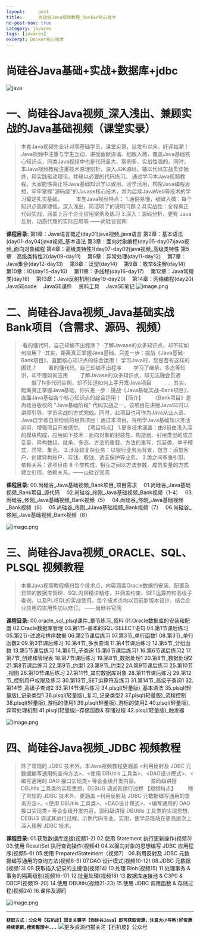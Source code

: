 ```yaml
---
layout:     post
title:      尚硅谷Java视频教程_Docker核心技术
no-post-nav: true
category: javares
tags: [javares]
excerpt: Docker核心技术
---
```



# 尚硅谷Java基础+实战+数据库+jdbc 
![java](https://upload-images.jianshu.io/upload_images/12555954-6b3c4afe454cb34b.jpg?imageMogr2/auto-orient/strip%7CimageView2/2/w/1240)

# 一、尚硅谷Java视频_深入浅出、兼顾实战的Java基础视频（课堂实录）
> 本套Java视频完全针对零基础学员，课堂实录，自发布以来，好评如潮！Java视频中注重与学生互动，讲授幽默诙谐、细致入微，覆盖Java基础核心知识点，同类Java视频中也是代码量大、案例多、实战性强的。同时，本Java视频教程注重技术原理剖析，深入JDK源码，辅以代码实战贯穿始终，用实践驱动理论，并辅以必要的代码练习。 
通过学习本Java视频教程，大家能够真正将Java基础知识学以致用、活学活用，构架Java编程思想，牢牢掌握"源码级"的Javase核心技术，并为后续JavaWeb等技术的学习奠定扎实基础。 
　　 本套Java视频特点： 
1.通俗易懂，细致入微：每个知识点高屋建瓴，深入浅出，简洁明了的说明问题 
2.具实战性：全程真正代码实战，涵盖上百个企业应用案例及练习 
3.深入：源码分析，更有 Java 反射、动态代理的实际应用等 ——尚硅谷官网

**课程目录:**
第1章：Java语言概述(day01)java视频_java语言
第2章：基本语法(day01-day04)java视频_基本语法
第3章：面向对象编程(day05-day07)java视频_面向对象编程
第4章：高级类特性1(day07-day09)java视频_高级类特性
第5章：高级类特性2(day09-day11)　
第6章：异常处理(day11-day12)　
第7章：Java集合(day12-day13)　
第8章：泛型(day14)　
第9章：枚举&注解(day14)　
第10章：IO(day15-day16)　
第11章：多线程(day16-day17)　
第12章：Java常用类(day18)　
第13章：Java反射机制(day19-day20)　
第14章：网络编程(day20)　
JavaSEcode　
JavaSE课件　
资料工具　
JavaSE笔记
![image.png](https://upload-images.jianshu.io/upload_images/12555954-559cf14c8680fe2f.png?imageMogr2/auto-orient/strip%7CimageView2/2/w/1240)

# 二、尚硅谷Java视频_Java基础实战Bank项目（含需求、源码、视频）
> ·看的懂代码，自己却编不出程序？ 
·了解Javase的众多知识点，却不知如何应用？ 
·其实，距离真正掌握Java基础，只差一步：挑战《Java基础-Bank项目》，直面核心知识点的综合运用！ 
学习Java时，您是否有这样的困扰？ 
　　看的懂代码，自己却编不出程序 
　　学习了继承、多态等知识，却不懂如何应用 
　　了解Javase的众多知识点，却无法融会贯通 
　　敲了N多代码实例，却不知道如何上手开发Java项目 
　　...... 
其实，距离真正掌握Java基础，你只差一步：挑战《Java基础实战-Bank项目》，直面Java基础各个核心知识点的综合运用！ 
【简介】 
　　《Bank项目》是尚硅谷版权的 "Java基础阶段" 代码实战之一。该项目在讲授JavaSE时以讲师引导、学员实战的方式完成。同时，此项目也可作为Java从业人员、Java自学者自测检验的经典项目！通过本项目，将所学Java基础知识灵活运用，增强项目开发感觉。 
【项目特点】 
1.更多技术涵盖：由8组由浅入深的模块构成，应用如下技术：面向对象的封装性、构造器、引用类型的成员变量、异构数组、继承、多态、方法的重载、方法的重写、包装类、单子模式、异常、集合。 
2.涉及较复杂业务：以银行业务为背景，包含：添加客户，创建异构账户、存钱、取钱、透支保护等业务。 
3.类之间多重引用、依赖关系：该项目由 8 个类构成，相互之间以方法参数、成员变量的方式建立引用、依赖关系。——山硅谷官网

**课程目录:**
00.尚硅谷\_Java基础视频_Bank项目_项目需求　
01.尚硅谷\_Java基础视频_Bank项目_源代码　
02.尚硅谷\_佟刚\_Java基础视频_Bank视频（1-4）　
03.尚硅谷\_佟刚\_Java基础视频_Bank视频（5）　
04.尚硅谷\_佟刚\_Java基础视频_Bank视频（6）　
05.尚硅谷\_佟刚\_JJava基础视频_Bank视频（7）　
06.尚硅谷\_佟刚\_Java基础视频_Bank视频（8）

![image.png](https://upload-images.jianshu.io/upload_images/12555954-ad5a425df6a97261.png?imageMogr2/auto-orient/strip%7CimageView2/2/w/1240)

# 三、尚硅谷Java视频_ORACLE、SQL、PLSQL 视频教程
> 本套Java视频教程横扫每个技术点，内容涵盖Oracle数据的安装、配置及日常的数据库管理，SQL内容精讲精练，并涵盖约束、SET运算符和高级子查询，以及PL/SQL的实战使用。每个技术点均以目前新版本设计，结合企业应用的实用性加以修订。 ——尚硅谷官网

**课程目录:**
00.oracle\_sql\_plsql课件\_章节练习\_资料
01.Oracle数据库的安装和配置
02.Oracle数据库管理
03.第1节-基本的SQL-SELECT语句
04.第1节课后练习
05.第2节-过滤和排序数据
06.第2节课后练习
07.第3节\_单行函数1
08.第3节\_单行函数2
09.第3节课后练习
10.第4节\_多表查询
11.第4节课后练习
12.第5节\_分组函数
13.第5节课后练习
14.第6节\_子查询
15.第6节课后练习1
16.第6节课后练习2
17.第7节\_创建和管理表
18.第7节课后练习
19.第8节\_数据处理1
20.第8节\_数据处理2
21.第8节课后练习
22.第9节\_约束1
23.第9节\_约束2
24.第9节课后练习
25.第10节\_视图
26.第10节课后练习
27.第11节\_其它数据库对象
28.第11节课后练习
29.第12节\_控制用户权限及练习
30.第13节\_SET运算符及练习
31.第14节\_高级子查询1
32.第14节\_高级子查询2
33.第14节课后练习
34.plsql(轻量版)\_基本语法
35.plsql(轻量版)\_记录类型1
36.plsql(轻量版)\_复习\_记录类型2
37.plsql(轻量版)\_流程控制
38.plsql(轻量版)\_游标的使用1
39.plsql(轻量版)\_游标的使用2
40.plsql(轻量版)\_异常处理机制
41.plsql(轻量版)-存储函数& 存储过程
42.plsql(轻量版)\_触发器

![image.png](https://upload-images.jianshu.io/upload_images/12555954-85d093c468c86971.png?imageMogr2/auto-orient/strip%7CimageView2/2/w/1240)

# 四、尚硅谷Java视频_JDBC 视频教程
> 除了常规的 JDBC 技术外，本Java视频教程更涵盖 <利用反射及 JDBC 元数据编写通用的查询方法>、<使用 DBUtils 工具类>、<DAO设计模式>、<编写通用的 DAO 接口实现类> 等企业级开发内容。 
　　源码级讲授 DBUtils 工具类的实现思想，DEBUG 调试其运行过程
【视频特点】 
　　除了常规的 JDBC 技术外，更涵盖 <利用反射及 JDBC 元数据编写通用的查询方法>、<使用 DBUtils 工具类>、<DAO设计模式>、<编写通用的 DAO 接口实现类> 等企业级开发内容。源码级讲授 DBUtils 工具类的实现思想，DEBUG 调试其运行过程。示例代码专业、实用，使学员能站在更高层次上深入理解 JDBC 技术。

**课程目录:**
01.获取数据库连接(视频1-2)
02.使用 Statement 执行更新操作(视频3)
03.使用 ResultSet 执行查询操作(视频4)
04.以面向对象的思想编写 JDBC 应用程序(视频5-6)
05.使用 PreparedStatement（视频7）
06.利用反射及 JDBC 元数据编写通用的查询方法(视频8-9)
07.DAO 设计模式(视频10-12)
08.JDBC 元数据(视频13)
09.获取插入记录的主键值(视频14)
10.处理 Blob(视频15)
11.处理事务 & 事务的隔离级别(视频16-17)
12.批量处理(视频18)
13.数据库连接池 & C3P0 & DBCP(视频19-20)
14.使用 DBUtils(视频21-23)
15.使用 JDBC 调用函数 & 存储过程(视频24)
16.课件及源码

![image.png](https://upload-images.jianshu.io/upload_images/12555954-dc61b5d7558dcfc1.png?imageMogr2/auto-orient/strip%7CimageView2/2/w/1240)


---
**`获取方式：公众号【石扒皮】回复关键字【尚硅谷Java】即可获取资源，注意大小写哟!好资源持续更新,搜索整理中...`**
![更多资源扫描关注【石扒皮】公众号](https://upload-images.jianshu.io/upload_images/12555954-392dfb59326481b0.png?imageMogr2/auto-orient/strip%7CimageView2/2/w/1240)


